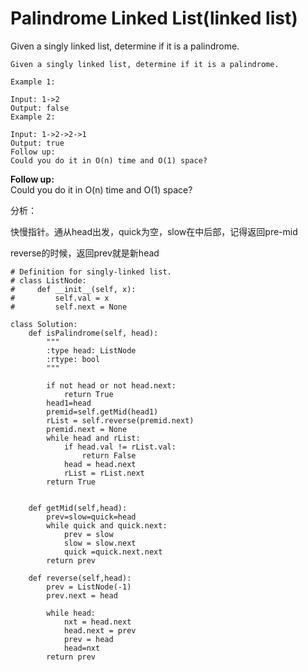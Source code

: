 # Palindrome Linked List\(linked list\)

Given a singly linked list, determine if it is a palindrome.

```text
Given a singly linked list, determine if it is a palindrome.

Example 1:

Input: 1->2
Output: false
Example 2:

Input: 1->2->2->1
Output: true
Follow up:
Could you do it in O(n) time and O(1) space?
```

**Follow up:**  
Could you do it in O\(n\) time and O\(1\) space?

分析：

快慢指针。通从head出发，quick为空，slow在中后部，记得返回pre-mid

reverse的时候，返回prev就是新head

```text
# Definition for singly-linked list.
# class ListNode:
#     def __init__(self, x):
#         self.val = x
#         self.next = None

class Solution:
    def isPalindrome(self, head):
        """
        :type head: ListNode
        :rtype: bool
        """

        if not head or not head.next:
            return True
        head1=head
        premid=self.getMid(head1)
        rList = self.reverse(premid.next)
        premid.next = None
        while head and rList:
            if head.val != rList.val:
                return False
            head = head.next
            rList = rList.next
        return True


    def getMid(self,head):
        prev=slow=quick=head
        while quick and quick.next:
            prev = slow
            slow = slow.next
            quick =quick.next.next
        return prev

    def reverse(self,head):
        prev = ListNode(-1)
        prev.next = head

        while head:
            nxt = head.next
            head.next = prev
            prev = head
            head=nxt
        return prev
```

